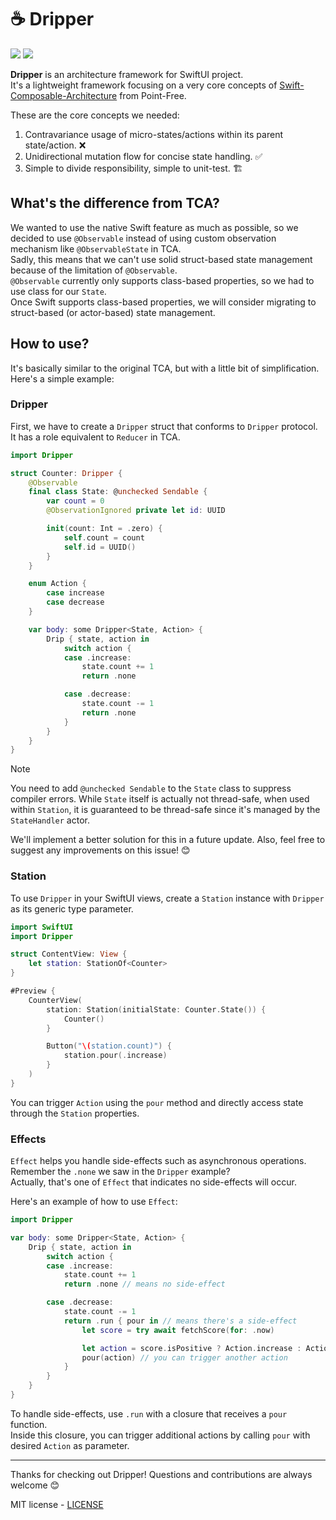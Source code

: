 # ☕ Dripper

[![](https://img.shields.io/endpoint?url=https%3A%2F%2Fswiftpackageindex.com%2Fapi%2Fpackages%2FCoffeeLog%2FDripper%2Fbadge%3Ftype%3Dswift-versions)](https://swiftpackageindex.com/CoffeeLog/Dripper)
[![](https://img.shields.io/endpoint?url=https%3A%2F%2Fswiftpackageindex.com%2Fapi%2Fpackages%2FCoffeeLog%2FDripper%2Fbadge%3Ftype%3Dplatforms)](https://swiftpackageindex.com/CoffeeLog/Dripper)

**Dripper** is an architecture framework for SwiftUI project.\
It's a lightweight framework focusing on a very core concepts of [Swift-Composable-Architecture](https://github.com/pointfreeco/swift-composable-architecture) from Point-Free.

These are the core concepts we needed:
1. Contravariance usage of micro-states/actions within its parent state/action. ❌
2. Unidirectional mutation flow for concise state handling. ✅
3. Simple to divide responsibility, simple to unit-test. 🏗️

## What's the difference from TCA?

We wanted to use the native Swift feature as much as possible, so we decided to use `@Observable` instead of using custom observation mechanism like `@ObservableState` in TCA.\
Sadly, this means that we can't use solid struct-based state management because of the limitation of `@Observable`.\
`@Observable` currently only supports class-based properties, so we had to use class for our `State`.\
Once Swift supports class-based properties, we will consider migrating to struct-based (or actor-based) state management.


## How to use?

It's basically similar to the original TCA, but with a little bit of simplification.\
Here's a simple example:

### Dripper
First, we have to create a `Dripper` struct that conforms to `Dripper` protocol.\
It has a role equivalent to `Reducer` in TCA.
```swift
import Dripper

struct Counter: Dripper {
    @Observable
    final class State: @unchecked Sendable {
        var count = 0
        @ObservationIgnored private let id: UUID

        init(count: Int = .zero) {
            self.count = count
            self.id = UUID()
        }
    }

    enum Action {
        case increase
        case decrease
    }

    var body: some Dripper<State, Action> {
        Drip { state, action in
            switch action {
            case .increase:
                state.count += 1
                return .none

            case .decrease:
                state.count -= 1
                return .none
            }
        }
    }
}
```

> [!NOTE]
> You need to add `@unchecked Sendable` to the `State` class to suppress compiler errors.
> While `State` itself is actually not thread-safe, when used within `Station`, it is guaranteed to be thread-safe since it's managed by the `StateHandler` actor.
>
> We'll implement a better solution for this in a future update.
> Also, feel free to suggest any improvements on this issue! 😊

### Station
To use `Dripper` in your SwiftUI views, create a `Station` instance with `Dripper` as its generic type parameter.

```swift
import SwiftUI
import Dripper

struct ContentView: View {
    let station: StationOf<Counter>
}

#Preview {
    CounterView(
        station: Station(initialState: Counter.State()) {
            Counter()
        }

        Button("\(station.count)") {
            station.pour(.increase)
        }
    )
}
```

You can trigger `Action` using the `pour` method and directly access state through the `Station` properties.

### Effects

`Effect` helps you handle side-effects such as asynchronous operations.\
Remember the `.none` we saw in the `Dripper` example?\
Actually, that's one of `Effect` that indicates no side-effects will occur.

Here's an example of how to use `Effect`:

```swift
import Dripper

var body: some Dripper<State, Action> {
    Drip { state, action in
        switch action {
        case .increase:
            state.count += 1
            return .none // means no side-effect

        case .decrease:
            state.count -= 1
            return .run { pour in // means there's a side-effect
                let score = try await fetchScore(for: .now)

                let action = score.isPositive ? Action.increase : Action.decrease
                pour(action) // you can trigger another action
            }
        }
    }
}
```

To handle side-effects, use `.run` with a closure that receives a `pour` function.\
Inside this closure, you can trigger additional actions by calling `pour` with desired `Action` as parameter.

---
Thanks for checking out Dripper! Questions and contributions are always welcome 😊

MIT license - [LICENSE](https://github.com/musicspot24/Dripper?tab=MIT-1-ov-file#)
